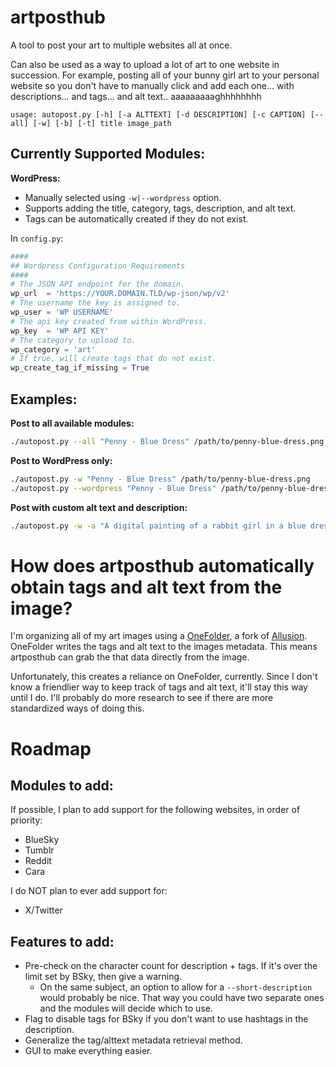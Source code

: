 # artposthub
A tool to post your art to multiple websites all at once.

Can also be used as a way to upload a lot of art to one website in succession. For example, posting all of your bunny girl art to your personal website so you don't have to manually click and add each one... with descriptions... and tags... and alt text.. aaaaaaaaaghhhhhhhh


```
usage: autopost.py [-h] [-a ALTTEXT] [-d DESCRIPTION] [-c CAPTION] [--all] [-w] [-b] [-t] title image_path

```

## Currently Supported Modules:

**WordPress:**

* Manually selected using `-w|--wordpress` option.
* Supports adding the title, category, tags, description, and alt text.
* Tags can be automatically created if they do not exist.

In `config.py`:
```python
####
## Wordpress Configuration Requirements
####
# The JSON API endpoint for the domain.
wp_url  = 'https://YOUR.DOMAIN.TLD/wp-json/wp/v2'
# The username the key is assigned to.
wp_user = 'WP USERNAME'
# The api key created from within WordPress.
wp_key  = 'WP API KEY'
# The category to upload to.
wp_category = 'art'
# If true, will create tags that do not exist.
wp_create_tag_if_missing = True
```


## Examples:

**Post to all available modules:**
```bash
./autopost.py --all "Penny - Blue Dress" /path/to/penny-blue-dress.png
```

**Post to WordPress only:**
```bash
./autopost.py -w "Penny - Blue Dress" /path/to/penny-blue-dress.png
./autopost.py --wordpress "Penny - Blue Dress" /path/to/penny-blue-dress.png
```

**Post with custom alt text and description:**
```bash
./autopost.py -w -a "A digital painting of a rabbit girl in a blue dress." -d "Penumbra in a rennaisance-ish outfit!" "Penny - Blue Dress" /path/to/penny-blue-dress.png
```

# How does artposthub automatically obtain tags and alt text from the image?

I'm organizing all of my art images using a [OneFolder](https://github.com/OneFolderApp/OneFolder), a fork of [Allusion](https://github.com/allusion-app/Allusion). OneFolder writes the tags and alt text to the images metadata. This means artposthub can grab the that data directly from the image.

Unfortunately, this creates a reliance on OneFolder, currently. Since I don't know a friendlier way to keep track of tags and alt text, it'll stay this way until I do. I'll probably do more research to see if there are more standardized ways of doing this.

# Roadmap

## Modules to add:
If possible, I plan to add support for the following websites, in order of priority:
* BlueSky
* Tumblr
* Reddit
* Cara

I do NOT plan to ever add support for:
* X/Twitter

## Features to add:

* Pre-check on the character count for description + tags. If it's over the limit set by BSky, then give a warning.
  * On the same subject, an option to allow for a `--short-description` would probably be nice. That way you could have two separate ones and the modules will decide which to use.
* Flag to disable tags for BSky if you don't want to use hashtags in the description.
* Generalize the tag/alttext metadata retrieval method.
* GUI to make everything easier.
